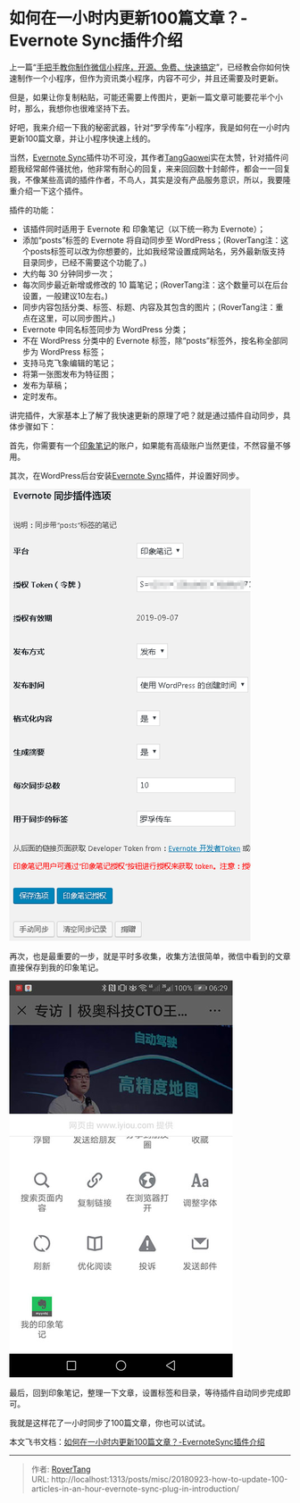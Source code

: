 # 如何在一小时内更新100篇文章？-Evernote Sync插件介绍


上一篇“[手把手教你制作微信小程序，开源、免费、快速搞定](/posts/miscskill/20180917-teach-you-how-to-make-wechat-apps-open-source-free-and-fast/)”，已经教会你如何快速制作一个小程序，但作为资讯类小程序，内容不可少，并且还需要及时更新。

但是，如果让你复制粘贴，可能还需要上传图片，更新一篇文章可能要花半个小时，那么，我想你也很难坚持下去。

好吧，我来介绍一下我的秘密武器，针对“罗孚传车”小程序，我是如何在一小时内更新100篇文章，并让小程序快速上线的。

当然，[Evernote Sync](https://wordpress.org/plugins/evernote-sync/)插件功不可没，其作者[TangGaowei](http://www.biliyu.com/)实在太赞，针对插件问题我经常邮件骚扰他，他非常有耐心的回复，来来回回数十封邮件，都会一一回复我，不像某些高调的插件作者，不鸟人，其实是没有产品服务意识，所以，我要隆重介绍一下这个插件。

插件的功能：

- 该插件同时适用于 Evernote 和 印象笔记（以下统一称为 Evernote）；
- 添加“posts”标签的 Evernote 将自动同步至 WordPress；(RoverTang注：这个posts标签可以改为你想要的，比如我经常设置成网站名，另外最新版支持目录同步，已经不需要这个功能了。)
- 大约每 30 分钟同步一次；
- 每次同步最近新增或修改的 10 篇笔记；(RoverTang注：这个数量可以在后台设置，一般建议10左右。)
- 同步内容包括分类、标签、标题、内容及其包含的图片；(RoverTang注：重点在这里，可以同步图片。)
- Evernote 中同名标签同步为 WordPress 分类；
- 不在 WordPress 分类中的 Evernote 标签，除“posts”标签外，按名称全部同步为 WordPress 标签；
- 支持马克飞象编辑的笔记；
- 将第一张图发布为特征图；
- 发布为草稿；
- 定时发布。

讲完插件，大家基本上了解了我快速更新的原理了吧？就是通过插件自动同步，具体步骤如下：

首先，你需要有一个[印象笔记](https://www.yinxiang.com/)的账户，如果能有高级账户当然更佳，不然容量不够用。

其次，在WordPress后台安装[Evernote Sync](https://wordpress.org/plugins/evernote-sync/)插件，并设置好同步。

![](assets/boxcnnUsS6MExBguazYiNgUQan8.png)

再次，也是最重要的一步，就是平时多收集，收集方法很简单，微信中看到的文章直接保存到我的印象笔记。

![](assets/boxcnW29nv6HKraKKNo4WRDdSBc.jpg)

最后，回到印象笔记，整理一下文章，设置标签和目录，等待插件自动同步完成即可。

我就是这样花了一小时同步了100篇文章，你也可以试试。

本文飞书文档：[如何在一小时内更新100篇文章？-EvernoteSync插件介绍](https://rovertang.feishu.cn/docx/doxcnaBfBbfCtQUwfHO2vbCmUVf)


---

> 作者: [RoverTang](https://rovertang.com)  
> URL: http://localhost:1313/posts/misc/20180923-how-to-update-100-articles-in-an-hour-evernote-sync-plug-in-introduction/  

